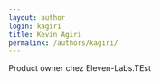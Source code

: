 ```yaml
---
layout: author
login: kagiri
title: Kevin Agiri
permalink: /authors/kagiri/
---
```


Product owner chez Eleven-Labs.TEst
